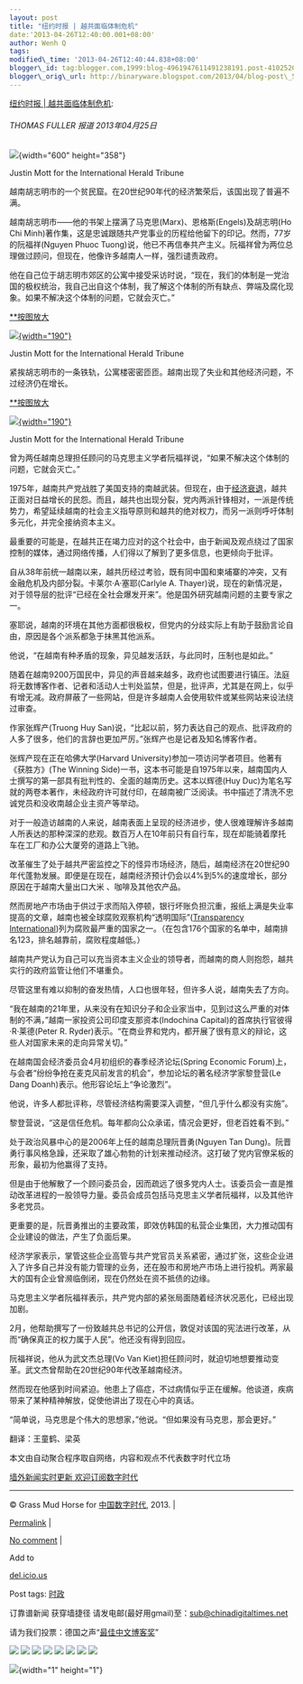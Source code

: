 ```yaml
--- 
layout: post 
title: "纽约时报 | 越共面临体制危机" 
date:'2013-04-26T12:40:00.001+08:00' 
author: Wenh Q
tags:
modified\_time: '2013-04-26T12:40:44.838+08:00' 
blogger\_id: tag:blogger.com,1999:blog-4961947611491238191.post-4102520215704421471
blogger\_orig\_url: http://binaryware.blogspot.com/2013/04/blog-post\_5530.html
---
```

[纽约时报 |
越共面临体制危机](http://feedproxy.google.com/~r/chinagfwblog/~3/3W9ER4NY0S8/):

<div>

#### 

###### THOMAS FULLER 报道 2013年04月25日

<div>

![](http://graphics8.nytimes.com/images/2013/04/24/world/asia/VIETNAM/VIETNAM-articleLarge.jpg){width="600"
height="358"}

</div>

Justin Mott for the International Herald Tribune

越南胡志明市的一个贫民窟。在20世纪90年代的经济繁荣后，该国出现了普遍不满。

<div>

越南胡志明市——他的书架上摆满了马克思(Marx)、恩格斯(Engels)及胡志明(Ho
Chi
Minh)著作集，这是忠诚跟随共产党事业的历程给他留下的印记。然而，77岁的阮福祥(Nguyen
Phuoc
Tuong)说，他已不再信奉共产主义。阮福祥曾为两位总理做过顾问，但现在，他像许多越南人一样，强烈谴责政府。

他在自己位于胡志明市郊区的公寓中接受采访时说，“现在，我们的体制是一党治国的极权统治，我自己出自这个体制，我了解这个体制的所有缺点、弊端及腐化现象。如果不解决这个体制的问题，它就会灭亡。”

<div>

<div>

[**按图放大](http://graphics8.nytimes.com/images/2013/04/24/world/VIETNAM-1/VIETNAM-1-popup.jpg)



[![](http://graphics8.nytimes.com/images/2013/04/24/world/VIETNAM-1/VIETNAM-1-articleInline.jpg){width="190"}](http://graphics8.nytimes.com/images/2013/04/24/world/VIETNAM-1/VIETNAM-1-popup.jpg)

Justin Mott for the International Herald Tribune

紧挨胡志明市的一条铁轨，公寓楼密密匝匝。越南出现了失业和其他经济问题，不过经济仍在增长。

</div>

<div>

[**按图放大](http://graphics8.nytimes.com/images/2013/04/24/world/VIETNAM-2/VIETNAM-2-popup.jpg)



[![](http://graphics8.nytimes.com/images/2013/04/24/world/VIETNAM-2/VIETNAM-2-articleInline.jpg){width="190"}](http://graphics8.nytimes.com/images/2013/04/24/world/VIETNAM-2/VIETNAM-2-popup.jpg)

Justin Mott for the International Herald Tribune

曾为两任越南总理担任顾问的马克思主义学者阮福祥说，“如果不解决这个体制的问题，它就会灭亡。”

</div>

</div>

1975年，越南共产党战胜了美国支持的南越武装。但现在，由于[经济衰退](http://cn.nytimes.com/article/world/2012/08/24/c24vietnam/)，越共正面对日益增长的民怨。而且，越共也出现分裂，党内两派针锋相对，一派是传统势力，希望延续越南的社会主义指导原则和越共的绝对权力，而另一派则呼吁体制多元化，并完全接纳资本主义。

最重要的可能是，在越共正在竭力应对的这个社会中，由于新闻及观点绕过了国家控制的媒体，通过网络传播，人们得以了解到了更多信息，也更倾向于批评。

自从38年前统一越南以来，越共历经过考验，既有同中国和柬埔寨的冲突，又有金融危机及内部分裂。卡莱尔·A·塞耶(Carlyle
A.
Thayer)说，现在的新情况是，对于领导层的批评“已经在全社会爆发开来”。他是国外研究越南问题的主要专家之一。

塞耶说，越南的环境在其他方面都很极权，但党内的分歧实际上有助于鼓励言论自由，原因是各个派系都急于抹黑其他派系。

他说，“在越南有种矛盾的现象，异见越发活跃，与此同时，压制也是如此。”

随着在越南9200万国民中，异见的声音越来越多，政府也试图要进行镇压。法庭将无数博客作者、记者和活动人士判处监禁，但是，批评声，尤其是在网上，似乎有增无减。政府屏蔽了一些网站，但是许多越南人会使用软件或某些网站来设法绕过审查。

作家张辉产(Truong Huy
San)说，“比起以前，努力表达自己的观点、批评政府的人多了很多，他们的言辞也更加严厉。”张辉产也是记者及知名博客作者。

张辉产现在正在哈佛大学(Harvard
University)参加一项访问学者项目。他著有《获胜方》(The Winning
Side)一书，这本书可能是自1975年以来，越南国内人士撰写的第一部具有批判性的、全面的越南历史。这本以辉德(Huy
Duc)为笔名写就的两卷本著作，未经政府许可就付印，在越南被广泛阅读。书中描述了清洗不忠诚党员和没收南越企业主资产等举动。

对于一般造访越南的人来说，越南表面上呈现的经济进步，使人很难理解许多越南人所表达的那种深深的悲观。数百万人在10年前只有自行车，现在却能骑着摩托车在工厂和办公大厦旁的道路上飞驰。

改革催生了处于越共严密监控之下的怪异市场经济，随后，越南经济在20世纪90年代蓬勃发展。即便是在现在，越南经济预计仍会以4%到5%的速度增长，部分原因在于越南大量出口大米
、咖啡及其他农产品。

然而房地产市场由于供过于求而陷入停顿，银行坏账负担沉重，报纸上满是失业率提高的文章，越南也被全球腐败观察机构“透明国际”([Transparency
International](http://www.transparency.org/country#VNM "Link: http://www.transparency.org/country#VNM"))列为腐败最严重的国家之一。（在包含176个国家的名单中，越南排名123，排名越靠前，腐败程度越低。）

越南共产党认为自己可以充当资本主义企业的领导者，而越南的商人则抱怨，越共实行的政府监管让他们不堪重负。

尽管这里有难以抑制的奋发热情，人口也很年轻，但许多人说，越南失去了方向。

“我在越南的21年里，从来没有在知识分子和企业家当中，见到过这么严重的对体制的不满，”越南一家投资公司印度支那资本(Indochina
Capital)的首席执行官彼得·R·莱德(Peter R.
Ryder)表示。“在商业界和党内，都开展了很有意义的辩论，这些人对国家未来的走向异常关切。”

在越南国会经济委员会4月初组织的春季经济论坛(Spring Economic
Forum)上，与会者“纷纷争抢在麦克风前发言的机会”，参加论坛的著名经济学家黎登营(Le
Dang Doanh)表示。他形容论坛上“争论激烈”。

他说，许多人都批评称，尽管经济结构需要深入调整，“但几乎什么都没有实施”。

黎登营说，“这是信任危机。每年都向公众承诺，情况会更好，但老百姓看不到。”

处于政治风暴中心的是2006年上任的越南总理阮晋勇(Nguyen Tan
Dung)。阮晋勇行事风格急躁，还采取了雄心勃勃的计划来推动经济。这打破了党内官僚呆板的形象，最初为他赢得了支持。

但是由于他解散了一个顾问委员会，因而疏远了很多党内人士。该委员会一直是推动改革进程的一股领导力量。委员会成员包括马克思主义学者阮福祥，以及其他许多老党员。

更重要的是，阮晋勇推出的主要政策，即效仿韩国的私营企业集团，大力推动国有企业建设的做法，产生了负面后果。

经济学家表示，掌管这些企业高管与共产党官员关系紧密，通过扩张，这些企业进入了许多自己并没有能力管理的业务，还在股市和房地产市场上进行投机。两家最大的国有企业曾濒临倒闭，现在仍然处在资不抵债的边缘。

马克思主义学者阮福祥表示，共产党内部的紧张局面随着经济状况恶化，已经出现加剧。

2月，他帮助撰写了一份致越共总书记的公开信，敦促对该国的宪法进行改革，从而“确保真正的权力属于人民”。他还没有得到回应。

阮福祥说，他从为武文杰总理(Vo Van
Kiet)担任顾问时，就迫切地想要推动变革。武文杰曾帮助在20世纪90年代改革越南经济。

然而现在他感到时间紧迫。他患上了癌症，不过病情似乎正在缓解。他谈道，疾病带来了某种精神解放，促使他讲出了现在心中的真话。

“简单说，马克思是个伟大的思想家，”他说。“但如果没有马克思，那会更好。”

</div>

<div>

翻译：王童鹤、梁英

</div>

</div>



本文由自动聚合程序取自网络，内容和观点不代表数字时代立场



[墙外新闻实时更新 欢迎订阅数字时代](http://eepurl.com/msuvD)


















------------------------------------------------------------------------

© Grass Mud Horse for
[中国数字时代](https://kexueshangwang.info/chinese), 2013. |

[Permalink](https://kexueshangwang.info/chinese/2013/04/%e7%ba%bd%e7%ba%a6%e6%97%b6%e6%8a%a5-%e8%b6%8a%e5%85%b1%e9%9d%a2%e4%b8%b4%e4%bd%93%e5%88%b6%e5%8d%b1%e6%9c%ba/)
|

[No
comment](https://kexueshangwang.info/chinese/2013/04/%e7%ba%bd%e7%ba%a6%e6%97%b6%e6%8a%a5-%e8%b6%8a%e5%85%b1%e9%9d%a2%e4%b8%b4%e4%bd%93%e5%88%b6%e5%8d%b1%e6%9c%ba/#comments)
|

Add to

[del.icio.us](http://del.icio.us/post?url=https://kexueshangwang.info/chinese/2013/04/%e7%ba%bd%e7%ba%a6%e6%97%b6%e6%8a%a5-%e8%b6%8a%e5%85%b1%e9%9d%a2%e4%b8%b4%e4%bd%93%e5%88%b6%e5%8d%b1%e6%9c%ba/&title=%E7%BA%BD%E7%BA%A6%E6%97%B6%E6%8A%A5%20%7C%20%E8%B6%8A%E5%85%B1%E9%9D%A2%E4%B8%B4%E4%BD%93%E5%88%B6%E5%8D%B1%E6%9C%BA)





Post tags:
[时政](https://kexueshangwang.info/chinese/tag/%e6%97%b6%e6%94%bf/?category=18271)



订靠谱新闻 获穿墙捷径
请发电邮(最好用gmail)至：sub@chinadigitaltimes.net



请为我们投票：德国之声“[最佳中文博客奖](https://thebobs.com/chinese/category/2013/best-blog-chinese-2013/)”





<div>

[![](http://feeds.feedburner.com/~ff/chinagfwblog?d=yIl2AUoC8zA)](http://feeds.feedburner.com/~ff/chinagfwblog?a=3W9ER4NY0S8:suQwUZxOQ8g:yIl2AUoC8zA)
[![](http://feeds.feedburner.com/~ff/chinagfwblog?i=3W9ER4NY0S8:suQwUZxOQ8g:-BTjWOF_DHI)](http://feeds.feedburner.com/~ff/chinagfwblog?a=3W9ER4NY0S8:suQwUZxOQ8g:-BTjWOF_DHI)
[![](http://feeds.feedburner.com/~ff/chinagfwblog?i=3W9ER4NY0S8:suQwUZxOQ8g:F7zBnMyn0Lo)](http://feeds.feedburner.com/~ff/chinagfwblog?a=3W9ER4NY0S8:suQwUZxOQ8g:F7zBnMyn0Lo)
[![](http://feeds.feedburner.com/~ff/chinagfwblog?i=3W9ER4NY0S8:suQwUZxOQ8g:V_sGLiPBpWU)](http://feeds.feedburner.com/~ff/chinagfwblog?a=3W9ER4NY0S8:suQwUZxOQ8g:V_sGLiPBpWU)
[![](http://feeds.feedburner.com/~ff/chinagfwblog?d=qj6IDK7rITs)](http://feeds.feedburner.com/~ff/chinagfwblog?a=3W9ER4NY0S8:suQwUZxOQ8g:qj6IDK7rITs)
[![](http://feeds.feedburner.com/~ff/chinagfwblog?d=l6gmwiTKsz0)](http://feeds.feedburner.com/~ff/chinagfwblog?a=3W9ER4NY0S8:suQwUZxOQ8g:l6gmwiTKsz0)
[![](http://feeds.feedburner.com/~ff/chinagfwblog?i=3W9ER4NY0S8:suQwUZxOQ8g:gIN9vFwOqvQ)](http://feeds.feedburner.com/~ff/chinagfwblog?a=3W9ER4NY0S8:suQwUZxOQ8g:gIN9vFwOqvQ)
[![](http://feeds.feedburner.com/~ff/chinagfwblog?d=TzevzKxY174)](http://feeds.feedburner.com/~ff/chinagfwblog?a=3W9ER4NY0S8:suQwUZxOQ8g:TzevzKxY174)

</div>

![](http://feeds.feedburner.com/~r/chinagfwblog/~4/3W9ER4NY0S8){width="1"
height="1"}
